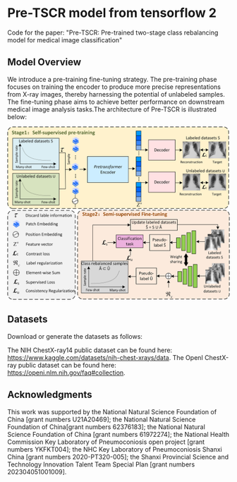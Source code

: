 # Pre-TSCR model from tensorflow 2

Code for the paper: "Pre-TSCR: Pre-trained two-stage class rebalancing model for medical image classification"

## Model Overview

We introduce a pre-training fine-tuning strategy. The pre-training phase focuses on training the encoder to produce more precise representations from X-ray images, thereby harnessing the potential of unlabeled samples. The fine-tuning phase aims to achieve better performance on downstream medical image analysis tasks.The architecture of Pre-TSCR is illustrated below:

![alt text](image.png)

## Datasets

Download or generate the datasets as follows:

The NIH ChestX-ray14 public dataset can be found here: https://www.kaggle.com/datasets/nih-chest-xrays/data. The OpenI ChestX-ray public dataset can be found here: https://openi.nlm.nih.gov/faq#collection.

## Acknowledgments

This work was supported by the National Natural Science Foundation of China [grant numbers U21A20469]; the National Natural Science Foundation of China[grant numbers 62376183]; the National Natural Science Foundation of China [grant numbers 61972274]; the National Health Commission Key Laboratory of Pneumoconiosis open project [grant numbers YKFKT004]; the NHC Key Laboratory of Pneumoconiosis Shanxi China [grant numbers 2020-PT320-005]; the Shanxi Provincial Science and Technology Innovation Talent Team Special Plan [grant numbers 202304051001009].